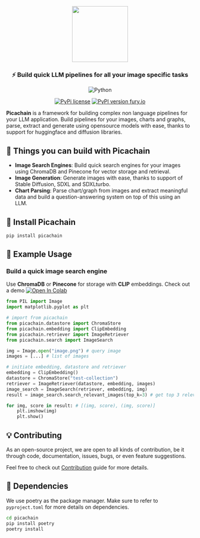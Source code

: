 <div align="center">
<img src="https://github.com/d1pankarmedhi/picachain/assets/136924835/3a299c21-6590-4ee1-a3c1-73a92653f21e" height=150></img>
<h3>⚡️ Build quick LLM pipelines for all your image specific tasks</h3>

![Python](https://img.shields.io/badge/python-3670A0?style=for-the-badge&logo=python&logoColor=ffdd54)

[![PyPi license](https://badgen.net/pypi/license/pip/)]() [![PyPI version fury.io](https://badge.fury.io/py/picachain.svg)](https://pypi.python.org/pypi/picachain/)

</div>


**Picachain** is a framework for building complex non language pipelines for your LLM application. Build pipelines for your images, charts and graphs, parse, extract and generate using opensource models with ease, thanks to support for huggingface and diffusion libraries.

## 🌉 Things you can build with Picachain
- **Image Search Engines**: Build quick search engines for your images using ChromaDB and Pinecone for vector storage and retrieval. 
- **Image Generation**: Generate images with ease, thanks to support of Stable Diffusion, SDXL and SDXLturbo.
- **Chart Parsing**: Parse chart/graph from images and extract meaningful data and build a question-answering system on top of this using an LLM.

## 📌 Install Picachain

```bash
pip install picachain
```

## 🥇 Example Usage

### Build a quick image search engine

Use **ChromaDB** or **Pinecone** for storage with **CLIP** embeddings.
Check out a demo [![Open In Colab](https://colab.research.google.com/assets/colab-badge.svg)](https://colab.research.google.com/drive/1FbruIGMBrD7VW5jCHStHzGlsEuigbS0q?usp=sharing)


```python
from PIL import Image
import matplotlib.pyplot as plt

# import from picachain
from picachain.datastore import ChromaStore
from picachain.embedding import ClipEmbedding
from picachain.retriever import ImageRetriever
from picachain.search import ImageSearch
```

```python
img = Image.open("image.png") # query image
images = [...] # list of images
```

```python
# initiate embedding, datastore and retriever
embedding = ClipEmbedding()
datastore = ChromaStore("test-collection")
retriever = ImageRetriever(datastore, embedding, images)
image_search = ImageSearch(retriever, embedding, img)
result = image_search.search_relevant_images(top_k=3) # get top 3 relevant images

for img, score in result: # [(img, score), (img, score)]
    plt.imshow(img)
    plt.show()

```

## 💡 Contributing
As an open-source project, we are open to all kinds of contribution, be it through code, documentation, issues, bugs, or even feature suggestions. 

Feel free to check out [Contribution](/CONTRIBUTION.md) guide for more details.

## 🔧 Dependencies
We use poetry as the package manager. Make sure to refer to `pyproject.toml` for more details on dependencies. 

```bash
cd picachain
pip install poetry
poetry install 
```

